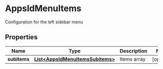 

# AppsIdMenuItems

Configuration for the left sidebar menu

## Properties

Name | Type | Description | Notes
------------ | ------------- | ------------- | -------------
**subitems** | [**List&lt;AppsIdMenuItemsSubitems&gt;**](AppsIdMenuItemsSubitems.md) | Items array |  [optional]



